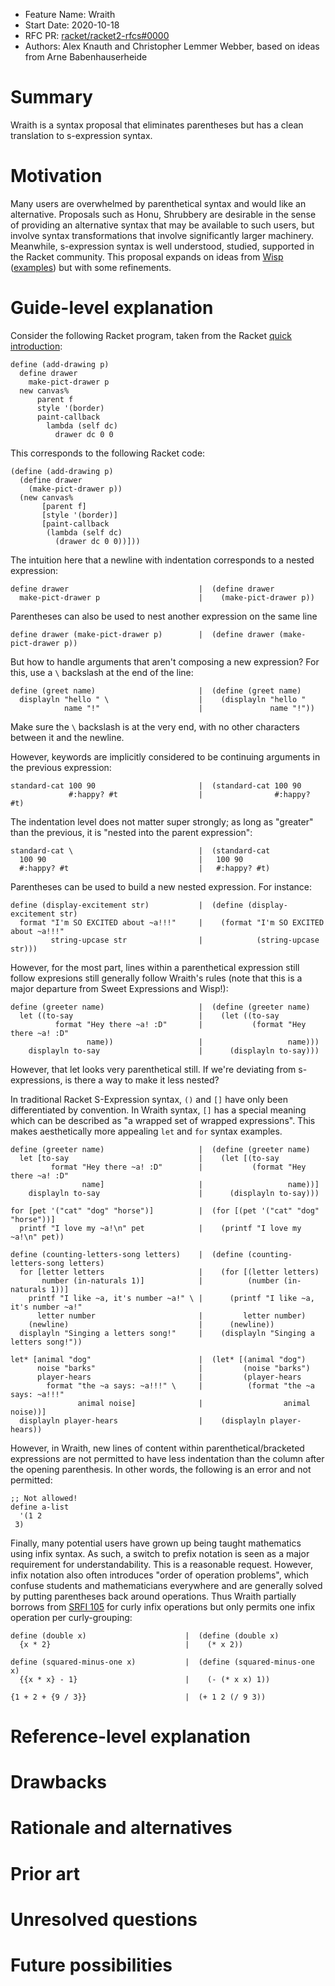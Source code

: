 - Feature Name: Wraith
- Start Date: 2020-10-18
- RFC PR: [racket/racket2-rfcs#0000](https://github.com/racket/racket2-rfcs/pull/0000)
- Authors: Alex Knauth and Christopher Lemmer Webber, based on ideas from Arne Babenhauserheide

# Summary
[summary]: #summary

Wraith is a syntax proposal that eliminates parentheses but has a clean translation to s-expression syntax.

# Motivation
[motivation]: #motivation

Many users are overwhelmed by parenthetical syntax and would like an alternative.  Proposals such as Honu, Shrubbery are desirable in the sense of providing an alternative syntax that may be available to such users, but involve syntax transformations that involve significantly larger machinery.  Meanwhile, s-expression syntax is well understood, studied, supported in the Racket community.  This proposal expands on ideas from [Wisp](http://srfi.schemers.org/srfi-119/srfi-119.html) ([examples](https://dustycloud.org/blog/wisp-lisp-alternative/)) but with some refinements.

<!-- TODO: Expand -->

# Guide-level explanation
[guide-level-explanation]: #guide-level-explanation

Consider the following Racket program, taken from the Racket
[quick introduction](https://docs.racket-lang.org/quick/index.html):

``` racket
define (add-drawing p)
  define drawer
    make-pict-drawer p
  new canvas%
      parent f
      style '(border)
      paint-callback
        lambda (self dc)
          drawer dc 0 0
```

This corresponds to the following Racket code:

``` racket
(define (add-drawing p)
  (define drawer
    (make-pict-drawer p))
  (new canvas%
       [parent f]
       [style '(border)]
       [paint-callback
        (lambda (self dc)
          (drawer dc 0 0))]))
```

The intuition here that a newline with indentation corresponds to
a nested expression:

``` racket
define drawer                             |  (define drawer
  make-pict-drawer p                      |    (make-pict-drawer p))
```

Parentheses can also be used to nest another expression on the same line

``` racket
define drawer (make-pict-drawer p)        |  (define drawer (make-pict-drawer p))
```

But how to handle arguments that aren't composing a new expression?
For this, use a `\` backslash at the end of the line:

``` racket
define (greet name)                       |  (define (greet name)
  displayln "hello " \                    |    (displayln "hello "
            name "!"                      |               name "!"))
```

Make sure the `\` backslash is at the very end, with no other characters
between it and the newline.

However, keywords are implicitly considered to be continuing arguments
in the previous expression:

``` racket
standard-cat 100 90                       |  (standard-cat 100 90
             #:happy? #t                  |                #:happy? #t)
```

The indentation level does not matter super strongly; as long as
"greater" than the previous, it is "nested into the parent
expression":

``` racket
standard-cat \                            |  (standard-cat
  100 90                                  |   100 90
  #:happy? #t                             |   #:happy? #t)
```

Parentheses can be used to build a new nested expression.  For
instance:

``` racket
define (display-excitement str)           |  (define (display-excitement str)
  format "I'm SO EXCITED about ~a!!!"     |    (format "I'm SO EXCITED about ~a!!!"
         string-upcase str                |            (string-upcase str)))
```

However, for the most part, lines within a parenthetical expression still
follow expresions still generally follow Wraith's rules
(note that this is a major departure from Sweet Expressions and Wisp!):

``` racket
define (greeter name)                     |  (define (greeter name)
  let ((to-say                            |    (let ((to-say
          format "Hey there ~a! :D"       |           (format "Hey there ~a! :D"
                 name))                   |                   name)))
    displayln to-say                      |      (displayln to-say)))
```

However, that let looks very parenthetical still.
If we're deviating from s-expressions, is there a way to make
it less nested?

In traditional Racket S-Expression syntax, `()` and `[]` have only
been differentiated by convention.
In Wraith syntax, `[]` has a special meaning which can be described
as "a wrapped set of wrapped expressions".
This makes aesthetically more appealing `let` and `for` syntax examples.

``` racket
define (greeter name)                     |  (define (greeter name)
  let [to-say                             |    (let [(to-say
         format "Hey there ~a! :D"        |           (format "Hey there ~a! :D"
                name]                     |                   name))]
    displayln to-say                      |      (displayln to-say)))
```

``` racket
for [pet '("cat" "dog" "horse")]          |  (for [(pet '("cat" "dog" "horse"))]
  printf "I love my ~a!\n" pet            |    (printf "I love my ~a!\n" pet))
```

``` racket
define (counting-letters-song letters)    |  (define (counting-letters-song letters)
  for [letter letters                     |    (for [(letter letters)
       number (in-naturals 1)]            |          (number (in-naturals 1))]
    printf "I like ~a, it's number ~a!" \ |      (printf "I like ~a, it's number ~a!"
      letter number                       |         letter number)
    (newline)                             |      (newline))
  displayln "Singing a letters song!"     |    (displayln "Singing a letters song!"))
```

``` racket
let* [animal "dog"                        |  (let* [(animal "dog")
      noise "barks"                       |         (noise "barks")
      player-hears                        |         (player-hears
        format "the ~a says: ~a!!!" \     |          (format "the ~a says: ~a!!!"
               animal noise]              |                  animal noise))]
  displayln player-hears                  |    (displayln player-hears))
```

However, in Wraith, new lines of content within parenthetical/bracketed
expressions are not permitted to have less indentation than the column
after the opening parenthesis.
In other words, the following is an error and not permitted:

``` racket
;; Not allowed!
define a-list
  '(1 2
 3)
```

Finally, many potential users have grown up being taught mathematics
using infix syntax.  As such, a switch to prefix notation is seen as a
major requirement for understandability.  This is a reasonable
request.  However, infix notation also often introduces "order of
operation problems", which confuse students and mathematicians
everywhere and are generally solved by putting parentheses back around
operations.  Thus Wraith partially borrows from
[SRFI 105](https://srfi.schemers.org/srfi-105/srfi-105.html)
for curly infix operations but only permits one infix operation
per curly-grouping:

``` racket
define (double x)                      |  (define (double x)
  {x * 2}                              |    (* x 2))
```

``` racket
define (squared-minus-one x)           |  (define (squared-minus-one x)
  {{x * x} - 1}                        |    (- (* x x) 1))
```

``` racket
{1 + 2 + {9 / 3}}                      |  (+ 1 2 (/ 9 3))
```

# Reference-level explanation
[reference-level-explanation]: #reference-level-explanation

<!-- This is the technical portion of the RFC. Explain the design in sufficient detail that: -->

<!-- - Its interaction with other features is clear. -->
<!-- - It is reasonably clear how the feature would be implemented. -->
<!-- - Corner cases are dissected by example. -->

<!-- The section should return to the examples given in the previous section, and explain more fully how the detailed proposal makes those examples work. -->

# Drawbacks
[drawbacks]: #drawbacks

<!-- Why should we *not* do this? -->

# Rationale and alternatives
[rationale-and-alternatives]: #rationale-and-alternatives

<!-- - Why is this design the best in the space of possible designs? -->
<!-- - What other designs have been considered and what is the rationale for not choosing them? -->
<!-- - What is the impact of not doing this? -->

# Prior art
[prior-art]: #prior-art

<!-- Discuss prior art, both the good and the bad, in relation to this proposal. -->
<!-- A few examples of what this can include are: -->

<!-- - For language, library, cargo, tools, and compiler proposals: Does this feature exist in other programming languages and what experience have their community had? -->
<!-- - For community proposals: Is this done by some other community and what were their experiences with it? -->
<!-- - For other teams: What lessons can we learn from what other communities have done here? -->
<!-- - Papers: Are there any published papers or great posts that discuss this? If you have some relevant papers to refer to, this can serve as a more detailed theoretical background. -->

<!-- This section is intended to encourage you as an author to think about the lessons from other languages, provide readers of your RFC with a fuller picture. -->
<!-- If there is no prior art, that is fine - your ideas are interesting to us whether they are brand new or if it is an adaptation from other languages. -->

<!-- Note that while precedent set by other languages is some motivation, it does not on its own motivate an RFC. -->
<!-- Please also take into consideration that Racket sometimes intentionally diverges from common language features. -->

# Unresolved questions
[unresolved-questions]: #unresolved-questions

<!-- - What parts of the design do you expect to resolve through the RFC process before this gets merged? -->
<!-- - What parts of the design do you expect to resolve through the implementation of this feature before stabilization? -->
<!-- - What related issues do you consider out of scope for this RFC that could be addressed in the future independently of the solution that comes out of this RFC? -->

# Future possibilities
[future-possibilities]: #future-possibilities

<!-- Think about what the natural extension and evolution of your proposal would -->
<!-- be and how it would affect the language and project as a whole in a holistic -->
<!-- way. Try to use this section as a tool to more fully consider all possible -->
<!-- interactions with the project and language in your proposal. -->
<!-- Also consider how the this all fits into the roadmap for the project -->
<!-- and of the relevant sub-team. -->

<!-- This is also a good place to "dump ideas", if they are out of scope for the -->
<!-- RFC you are writing but otherwise related. -->

<!-- If you have tried and cannot think of any future possibilities, -->
<!-- you may simply state that you cannot think of anything. -->

<!-- Note that having something written down in the future-possibilities section -->
<!-- is not a reason to accept the current or a future RFC; such notes should be -->
<!-- in the section on motivation or rationale in this or subsequent RFCs. -->
<!-- The section merely provides additional information. -->
